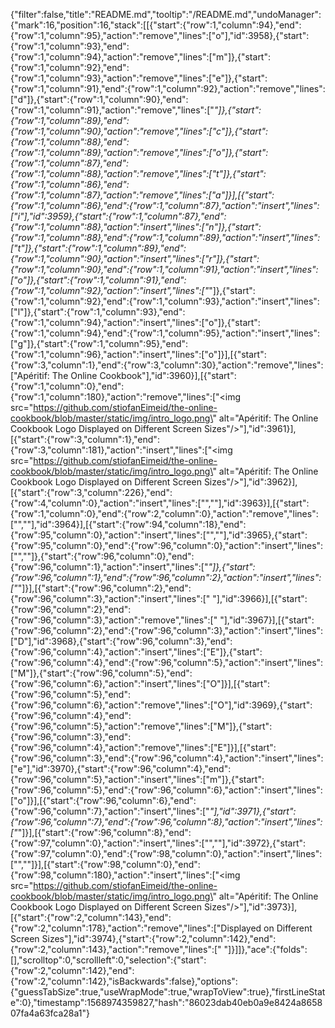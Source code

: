 {"filter":false,"title":"README.md","tooltip":"/README.md","undoManager":{"mark":16,"position":16,"stack":[[{"start":{"row":1,"column":94},"end":{"row":1,"column":95},"action":"remove","lines":["o"],"id":3958},{"start":{"row":1,"column":93},"end":{"row":1,"column":94},"action":"remove","lines":["m"]},{"start":{"row":1,"column":92},"end":{"row":1,"column":93},"action":"remove","lines":["e"]},{"start":{"row":1,"column":91},"end":{"row":1,"column":92},"action":"remove","lines":["d"]},{"start":{"row":1,"column":90},"end":{"row":1,"column":91},"action":"remove","lines":["_"]},{"start":{"row":1,"column":89},"end":{"row":1,"column":90},"action":"remove","lines":["c"]},{"start":{"row":1,"column":88},"end":{"row":1,"column":89},"action":"remove","lines":["o"]},{"start":{"row":1,"column":87},"end":{"row":1,"column":88},"action":"remove","lines":["t"]},{"start":{"row":1,"column":86},"end":{"row":1,"column":87},"action":"remove","lines":["a"]}],[{"start":{"row":1,"column":86},"end":{"row":1,"column":87},"action":"insert","lines":["i"],"id":3959},{"start":{"row":1,"column":87},"end":{"row":1,"column":88},"action":"insert","lines":["n"]},{"start":{"row":1,"column":88},"end":{"row":1,"column":89},"action":"insert","lines":["t"]},{"start":{"row":1,"column":89},"end":{"row":1,"column":90},"action":"insert","lines":["r"]},{"start":{"row":1,"column":90},"end":{"row":1,"column":91},"action":"insert","lines":["o"]},{"start":{"row":1,"column":91},"end":{"row":1,"column":92},"action":"insert","lines":["_"]},{"start":{"row":1,"column":92},"end":{"row":1,"column":93},"action":"insert","lines":["l"]},{"start":{"row":1,"column":93},"end":{"row":1,"column":94},"action":"insert","lines":["o"]},{"start":{"row":1,"column":94},"end":{"row":1,"column":95},"action":"insert","lines":["g"]},{"start":{"row":1,"column":95},"end":{"row":1,"column":96},"action":"insert","lines":["o"]}],[{"start":{"row":3,"column":1},"end":{"row":3,"column":30},"action":"remove","lines":["Apéritif: The Online Cookbook"],"id":3960}],[{"start":{"row":1,"column":0},"end":{"row":1,"column":180},"action":"remove","lines":["<img src=\"https://github.com/stiofanEimeid/the-online-cookbook/blob/master/static/img/intro_logo.png\" alt=\"Apéritif: The Online Cookbook Logo Displayed on Different Screen Sizes\"/>"],"id":3961}],[{"start":{"row":3,"column":1},"end":{"row":3,"column":181},"action":"insert","lines":["<img src=\"https://github.com/stiofanEimeid/the-online-cookbook/blob/master/static/img/intro_logo.png\" alt=\"Apéritif: The Online Cookbook Logo Displayed on Different Screen Sizes\"/>"],"id":3962}],[{"start":{"row":3,"column":226},"end":{"row":4,"column":0},"action":"insert","lines":["",""],"id":3963}],[{"start":{"row":1,"column":0},"end":{"row":2,"column":0},"action":"remove","lines":["",""],"id":3964}],[{"start":{"row":94,"column":18},"end":{"row":95,"column":0},"action":"insert","lines":["",""],"id":3965},{"start":{"row":95,"column":0},"end":{"row":96,"column":0},"action":"insert","lines":["",""]},{"start":{"row":96,"column":0},"end":{"row":96,"column":1},"action":"insert","lines":["*"]},{"start":{"row":96,"column":1},"end":{"row":96,"column":2},"action":"insert","lines":["*"]}],[{"start":{"row":96,"column":2},"end":{"row":96,"column":3},"action":"insert","lines":[" "],"id":3966}],[{"start":{"row":96,"column":2},"end":{"row":96,"column":3},"action":"remove","lines":[" "],"id":3967}],[{"start":{"row":96,"column":2},"end":{"row":96,"column":3},"action":"insert","lines":["D"],"id":3968},{"start":{"row":96,"column":3},"end":{"row":96,"column":4},"action":"insert","lines":["E"]},{"start":{"row":96,"column":4},"end":{"row":96,"column":5},"action":"insert","lines":["M"]},{"start":{"row":96,"column":5},"end":{"row":96,"column":6},"action":"insert","lines":["O"]}],[{"start":{"row":96,"column":5},"end":{"row":96,"column":6},"action":"remove","lines":["O"],"id":3969},{"start":{"row":96,"column":4},"end":{"row":96,"column":5},"action":"remove","lines":["M"]},{"start":{"row":96,"column":3},"end":{"row":96,"column":4},"action":"remove","lines":["E"]}],[{"start":{"row":96,"column":3},"end":{"row":96,"column":4},"action":"insert","lines":["e"],"id":3970},{"start":{"row":96,"column":4},"end":{"row":96,"column":5},"action":"insert","lines":["m"]},{"start":{"row":96,"column":5},"end":{"row":96,"column":6},"action":"insert","lines":["o"]}],[{"start":{"row":96,"column":6},"end":{"row":96,"column":7},"action":"insert","lines":["*"],"id":3971},{"start":{"row":96,"column":7},"end":{"row":96,"column":8},"action":"insert","lines":["*"]}],[{"start":{"row":96,"column":8},"end":{"row":97,"column":0},"action":"insert","lines":["",""],"id":3972},{"start":{"row":97,"column":0},"end":{"row":98,"column":0},"action":"insert","lines":["",""]}],[{"start":{"row":98,"column":0},"end":{"row":98,"column":180},"action":"insert","lines":["<img src=\"https://github.com/stiofanEimeid/the-online-cookbook/blob/master/static/img/intro_logo.png\" alt=\"Apéritif: The Online Cookbook Logo Displayed on Different Screen Sizes\"/>"],"id":3973}],[{"start":{"row":2,"column":143},"end":{"row":2,"column":178},"action":"remove","lines":["Displayed on Different Screen Sizes"],"id":3974},{"start":{"row":2,"column":142},"end":{"row":2,"column":143},"action":"remove","lines":[" "]}]]},"ace":{"folds":[],"scrolltop":0,"scrollleft":0,"selection":{"start":{"row":2,"column":142},"end":{"row":2,"column":142},"isBackwards":false},"options":{"guessTabSize":true,"useWrapMode":true,"wrapToView":true},"firstLineState":0},"timestamp":1568974359827,"hash":"86023dab40eb0a9e8424a865807fa4a63fca28a1"}